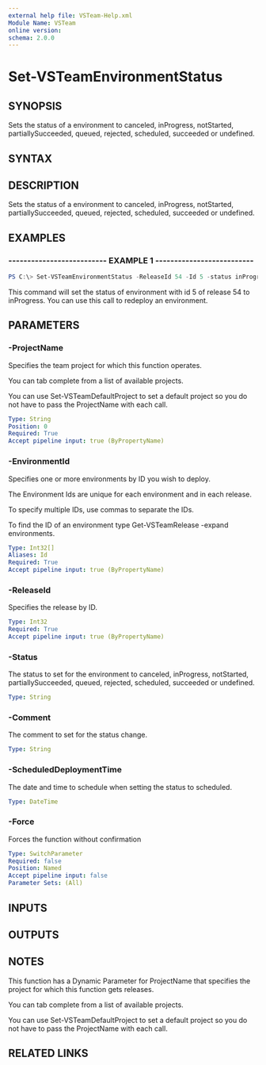```yaml
---
external help file: VSTeam-Help.xml
Module Name: VSTeam
online version:
schema: 2.0.0
---
```


# Set-VSTeamEnvironmentStatus

## SYNOPSIS

Sets the status of a environment to canceled, inProgress, notStarted, partiallySucceeded, queued, rejected, scheduled, succeeded or undefined.

## SYNTAX

## DESCRIPTION

Sets the status of a environment to canceled, inProgress, notStarted, partiallySucceeded, queued, rejected, scheduled, succeeded or undefined.

## EXAMPLES

### -------------------------- EXAMPLE 1 --------------------------

```PowerShell
PS C:\> Set-VSTeamEnvironmentStatus -ReleaseId 54 -Id 5 -status inProgress
```

This command will set the status of environment with id 5 of release 54 to inProgress. You can use this call to redeploy an environment.

## PARAMETERS

### -ProjectName

Specifies the team project for which this function operates.

You can tab complete from a list of available projects.

You can use Set-VSTeamDefaultProject to set a default project so
you do not have to pass the ProjectName with each call.

```yaml
Type: String
Position: 0
Required: True
Accept pipeline input: true (ByPropertyName)
```

### -EnvironmentId

Specifies one or more environments by ID you wish to deploy.

The Environment Ids are unique for each environment and in each release.

To specify multiple IDs, use commas to separate the IDs.

To find the ID of an environment type Get-VSTeamRelease -expand environments.

```yaml
Type: Int32[]
Aliases: Id
Required: True
Accept pipeline input: true (ByPropertyName)
```

### -ReleaseId

Specifies the release by ID.

```yaml
Type: Int32
Required: True
Accept pipeline input: true (ByPropertyName)
```

### -Status

The status to set for the environment to canceled, inProgress, notStarted, partiallySucceeded, queued, rejected, scheduled, succeeded or undefined.

```yaml
Type: String
```

### -Comment

The comment to set for the status change.

```yaml
Type: String
```

### -ScheduledDeploymentTime

The date and time to schedule when setting the status to scheduled.

```yaml
Type: DateTime
```

### -Force

Forces the function without confirmation

```yaml
Type: SwitchParameter
Required: false
Position: Named
Accept pipeline input: false
Parameter Sets: (All)
```

## INPUTS

## OUTPUTS

## NOTES

This function has a Dynamic Parameter for ProjectName that specifies the project for which this function gets releases.

You can tab complete from a list of available projects.

You can use Set-VSTeamDefaultProject to set a default project so you do not have to pass the ProjectName with each call.

## RELATED LINKS

